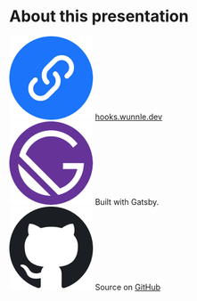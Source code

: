 # About this presentation

<div class="about">
  <div class='aboutLi'>
    <img src='./link.png'/> <a href="https://hooks.wunnle.dev">hooks.wunnle.dev</a>
  </div>
  <div class='aboutLi'>
    <img src='./gatsby.png'/> Built with Gatsby.
  </div>
  <div class='aboutLi'>
    <img src='./github.png'/> <span> Source on  <a href="https://github.com/wunnle/functional-components-w-hooks-presentation">GitHub</a></span>
  </div>
</div>